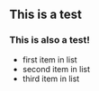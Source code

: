 ## This is a test

### This is also a test!

* first item in list
* second item in list
* third item in list